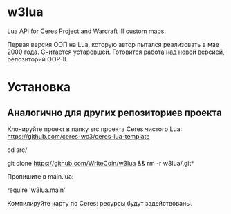 # w3lua
Lua API for Ceres Project and Warcraft III custom maps.

Первая версия ООП на Lua, которую автор пытался реализовать в мае 2000 года. Считается устаревшей. Готовится работа над новой версией, репозиторий OOP-II.

# Установка

## Аналогично для других репозиториев проекта

Клонируйте проект в папку src проекта Ceres чистого Lua: https://github.com/ceres-wc3/ceres-lua-template

cd src/

git clone https://github.com/WriteCoin/w3lua && rm -r w3lua/.git*



Пропишите в main.lua:

require 'w3lua.main'

Компилируйте карту по Ceres: ресурсы будут задействованы.
